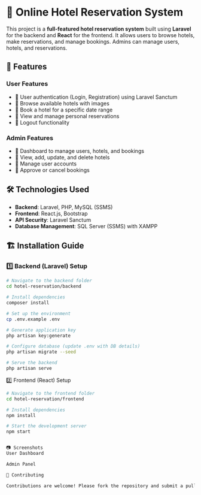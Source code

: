# 🏨 Online Hotel Reservation System

This project is a **full-featured hotel reservation system** built using **Laravel** for the backend and **React** for the frontend. It allows users to browse hotels, make reservations, and manage bookings. Admins can manage users, hotels, and reservations.

## 🚀 Features

### **User Features**
- 🔹 User authentication (Login, Registration) using Laravel Sanctum
- 🔹 Browse available hotels with images
- 🔹 Book a hotel for a specific date range
- 🔹 View and manage personal reservations
- 🔹 Logout functionality

### **Admin Features**
- 🔹 Dashboard to manage users, hotels, and bookings
- 🔹 View, add, update, and delete hotels
- 🔹 Manage user accounts
- 🔹 Approve or cancel bookings

## 🛠️ Technologies Used

- **Backend**: Laravel, PHP, MySQL (SSMS)
- **Frontend**: React.js, Bootstrap
- **API Security**: Laravel Sanctum
- **Database Management**: SQL Server (SSMS) with XAMPP

## 🏗️ Installation Guide

### **1️⃣ Backend (Laravel) Setup**

```bash
# Navigate to the backend folder
cd hotel-reservation/backend

# Install dependencies
composer install

# Set up the environment
cp .env.example .env

# Generate application key
php artisan key:generate

# Configure database (update .env with DB details)
php artisan migrate --seed

# Serve the backend
php artisan serve

```
2️⃣ Frontend (React) Setup
```bash
# Navigate to the frontend folder
cd hotel-reservation/frontend

# Install dependencies
npm install

# Start the development server
npm start


📷 Screenshots
User Dashboard

Admin Panel

🤝 Contributing

Contributions are welcome! Please fork the repository and submit a pull request.
